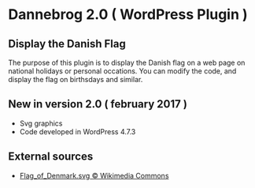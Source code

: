 Dannebrog 2.0 ( WordPress Plugin )
==================================

## Display the Danish Flag

The purpose of this plugin is to display the Danish flag on a web page on national holidays or personal occations. You can modify the code, and display the flag on birthsdays and similar.

## New in version 2.0 ( february 2017 )

* Svg graphics
* Code developed in WordPress 4.7.3


## External sources

* [Flag_of_Denmark.svg &copy; Wikimedia Commons](https://commons.wikimedia.org/wiki/File%3AFlag_of_Denmark.svg)
